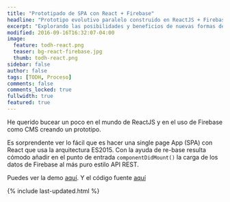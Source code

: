 ```yaml
---
title: "Prototipado de SPA con React + Firebase"
headline: "Prototipo evolutivo paralelo construido en ReactJS + Firebase"
excerpt: "Explorando las posibilidades y beneficios de nuevas formas de hacer y entender la creación web"
modified: 2016-09-16T16:32:07-04:00
image:
  feature: todh-react.png
  teaser: bg-react-firebase.jpg
  thumb: todh-react.png
sidebar: false
author: false
tags: [TODH, Proceso]
comments: false
comments_locked: true
fullwidth: true
featured: true
---
```


He querido bucear un poco en el mundo de ReactJS y en el uso de Firebase como CMS creando un prototipo.

Es sorprendente ver lo fácil que es hacer una single page App (SPA) con React que usa la arquitectura ES2015. Con la ayuda de re-base resulta cómodo añadir en el punto de entrada `componentDidMount()` la carga de los datos de Firebase al más puro estilo API REST.

Puedes ver la demo [aquí](https://t0t.github.io/todh-react). Y el código fuente [aquí](https://github.com/t0t/todh-react)

{% include last-updated.html %}
